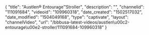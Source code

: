 {
    "title": "Austlen&reg; Entourage&trade;Stroller",
    "description": "",
    "channelid": "111091684",
    "videoid": "109960318",
    "date_created": "1502517032",
    "date_modified": "1504049168",
    "type": "captivate",
    "layout": "channelVideo",
    "url": "\/bbbusa-latest-videos\/austlen\u00c2-entourage\u00e2-stroller\/111091684-109960318"
}
